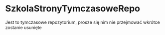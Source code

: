 # SzkolaStronyTymczasoweRepo
Jest to tymczasowe repozytorium, prosze się nim nie przejmować wkrótce zostanie usunięte
